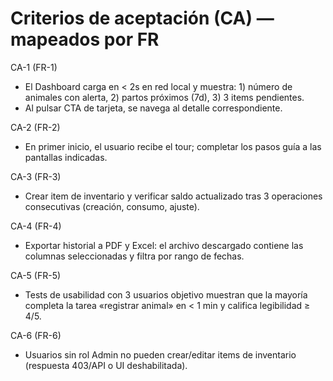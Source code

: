 # Criterios de aceptación (CA) — mapeados por FR

CA-1 (FR-1)
- El Dashboard carga en < 2s en red local y muestra: 1) número de animales con alerta, 2) partos próximos (7d), 3) 3 items pendientes.
- Al pulsar CTA de tarjeta, se navega al detalle correspondiente.

CA-2 (FR-2)
- En primer inicio, el usuario recibe el tour; completar los pasos guía a las pantallas indicadas.

CA-3 (FR-3)
- Crear item de inventario y verificar saldo actualizado tras 3 operaciones consecutivas (creación, consumo, ajuste).

CA-4 (FR-4)
- Exportar historial a PDF y Excel: el archivo descargado contiene las columnas seleccionadas y filtra por rango de fechas.

CA-5 (FR-5)
- Tests de usabilidad con 3 usuarios objetivo muestran que la mayoría completa la tarea «registrar animal» en < 1 min y califica legibilidad ≥ 4/5.

CA-6 (FR-6)
- Usuarios sin rol Admin no pueden crear/editar items de inventario (respuesta 403/API o UI deshabilitada).
